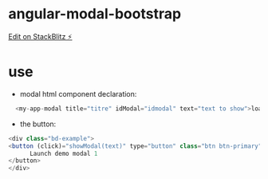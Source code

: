 # angular-modal-bootstrap

[Edit on StackBlitz ⚡️](https://stackblitz.com/edit/angular-modal-bootstrap)

# use

- modal html component declaration:

```javascript
  <my-app-modal title="titre" idModal="idmodal" text="text to show">loading</my-app-modal>
```

- the button:

```javascript
<div class="bd-example">
<button (click)="showModal(text)" type="button" class="btn btn-primary" data-toggle="modal" data-target="#idmodal">
      Launch demo modal 1
</button>
</div>
```